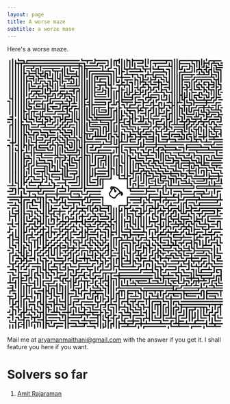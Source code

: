 ```yaml
---
layout: page
title: A worse maze
subtitle: a worze mase
---
```


Here's a worse maze.

![a worze mase](/img/worse-maze.jpeg)

Mail me at [aryamanmaithani@gmail.com](mailto:aryamanmaithani@gmail.com) with the answer if you get it. I shall feature you here if you want.

# Solvers so far
1. [Amit Rajaraman](bit.ly/RickAstleyOfficial)